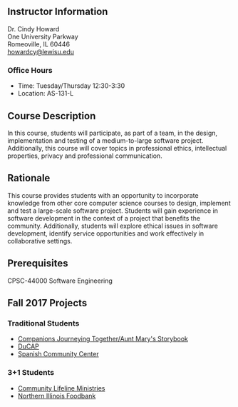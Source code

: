 ## Instructor Information
Dr. Cindy Howard  
One University Parkway  
Romeoville, IL 60446  
[howardcy@lewisu.edu](mailto:howardcy@lewisu.edu)

### Office Hours
* Time: Tuesday/Thursday 12:30-3:30
* Location: AS-131-L  

##  Course Description  
In this course, students will participate, as part of a team, in the design, implementation and testing of a medium-to-large software project. Additionally, this course will cover topics in professional ethics, intellectual properties, privacy and professional communication.

## Rationale
This course provides students with an opportunity to incorporate knowledge from other core computer science courses to design, implement and test a large-scale software project.  Students will gain experience in software development in the context of a project that benefits the community.  Additionally, students will explore ethical issues in software development, identify service opportunities and work effectively in collaborative settings.

## Prerequisites  
CPSC-44000 Software Engineering

## Fall 2017 Projects

### Traditional Students
* [Companions Journeying Together/Aunt Mary's Storybook](https://capstone-fall-2017.github.io/amsb/)
* [DuCAP](https://capstone-fall-2017.github.io/ducap/)
* [Spanish Community Center](https://capstone-fall-2017.github.io/spanish-cc/)

### 3+1 Students
* [Community Lifeline Ministries](https://capstone-fall-2017.github.io/community-lifeline-ministries/)
* [Northern Illinois Foodbank](https://capstone-fall-2017.github.io/foodbank/)

